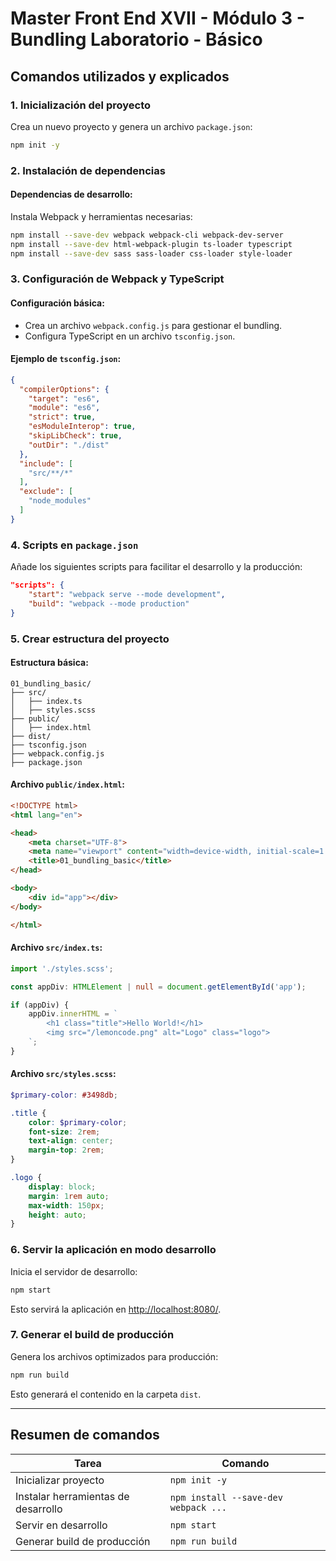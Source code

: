 # Master Front End XVII - Módulo 3 - Bundling Laboratorio - Básico

## Comandos utilizados y explicados

### **1. Inicialización del proyecto**
Crea un nuevo proyecto y genera un archivo `package.json`:
```bash
npm init -y
```

### **2. Instalación de dependencias**

#### **Dependencias de desarrollo:**
Instala Webpack y herramientas necesarias:
```bash
npm install --save-dev webpack webpack-cli webpack-dev-server
npm install --save-dev html-webpack-plugin ts-loader typescript
npm install --save-dev sass sass-loader css-loader style-loader
```

### **3. Configuración de Webpack y TypeScript**

#### Configuración básica:
- Crea un archivo `webpack.config.js` para gestionar el bundling.
- Configura TypeScript en un archivo `tsconfig.json`.

#### Ejemplo de `tsconfig.json`:
```json
{
  "compilerOptions": {
    "target": "es6",
    "module": "es6",
    "strict": true,
    "esModuleInterop": true,
    "skipLibCheck": true,
    "outDir": "./dist"
  },
  "include": [
    "src/**/*"
  ],
  "exclude": [
    "node_modules"
  ]
}
```

### **4. Scripts en `package.json`**
Añade los siguientes scripts para facilitar el desarrollo y la producción:
```json
"scripts": {
    "start": "webpack serve --mode development",
    "build": "webpack --mode production"
}
```

### **5. Crear estructura del proyecto**

#### Estructura básica:
```
01_bundling_basic/
├── src/
│   ├── index.ts
│   ├── styles.scss
├── public/
│   ├── index.html
├── dist/
├── tsconfig.json
├── webpack.config.js
├── package.json
```

#### Archivo `public/index.html`:
```html
<!DOCTYPE html>
<html lang="en">

<head>
    <meta charset="UTF-8">
    <meta name="viewport" content="width=device-width, initial-scale=1.0">
    <title>01_bundling_basic</title>
</head>

<body>
    <div id="app"></div>
</body>

</html>
```

#### Archivo `src/index.ts`:
```typescript
import './styles.scss';

const appDiv: HTMLElement | null = document.getElementById('app');

if (appDiv) {
    appDiv.innerHTML = `
        <h1 class="title">Hello World!</h1>
        <img src="/lemoncode.png" alt="Logo" class="logo">
    `;
}
```

#### Archivo `src/styles.scss`:
```scss
$primary-color: #3498db;

.title {
    color: $primary-color;
    font-size: 2rem;
    text-align: center;
    margin-top: 2rem;
}

.logo {
    display: block;
    margin: 1rem auto;
    max-width: 150px;
    height: auto;
}
```

### **6. Servir la aplicación en modo desarrollo**
Inicia el servidor de desarrollo:
```bash
npm start
```
Esto servirá la aplicación en [http://localhost:8080/](http://localhost:8080/).

### **7. Generar el build de producción**
Genera los archivos optimizados para producción:
```bash
npm run build
```
Esto generará el contenido en la carpeta `dist`.

---

## Resumen de comandos

| **Tarea**                           | **Comando**                          |
| ----------------------------------- | ------------------------------------ |
| Inicializar proyecto                | `npm init -y`                        |
| Instalar herramientas de desarrollo | `npm install --save-dev webpack ...` |
| Servir en desarrollo                | `npm start`                          |
| Generar build de producción         | `npm run build`                      |
